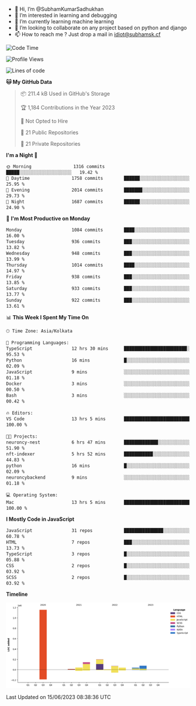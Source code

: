 - 👋 Hi, I’m @SubhamKumarSadhukhan
- 👀 I’m interested in learning and debugging
- 🌱 I’m currently learning machine learning
- 💞️ I’m looking to collaborate on any project based on python and django
- 📫 How to reach me ?
      Just drop a mail in idiot@subhamsk.cf

<!---
SubhamKumarSadhukhan/SubhamKumarSadhukhan is a ✨ special ✨ repository because its `README.md` (this file) appears on your GitHub profile.
You can click the Preview link to take a look at your changes.
--->


<!--START_SECTION:waka-->
![Code Time](http://img.shields.io/badge/Code%20Time-1%2C229%20hrs%2040%20mins-blue)

![Profile Views](http://img.shields.io/badge/Profile%20Views-4-blue)

![Lines of code](https://img.shields.io/badge/From%20Hello%20World%20I%27ve%20Written-1.8%20million%20lines%20of%20code-blue)

**🐱 My GitHub Data** 

> 📦 211.4 kB Used in GitHub's Storage 
 > 
> 🏆 1,184 Contributions in the Year 2023
 > 
> 🚫 Not Opted to Hire
 > 
> 📜 21 Public Repositories 
 > 
> 🔑 21 Private Repositories 
 > 
**I'm a Night 🦉** 

```text
🌞 Morning                1316 commits        █████░░░░░░░░░░░░░░░░░░░░   19.42 % 
🌆 Daytime                1758 commits        ██████░░░░░░░░░░░░░░░░░░░   25.95 % 
🌃 Evening                2014 commits        ███████░░░░░░░░░░░░░░░░░░   29.73 % 
🌙 Night                  1687 commits        ██████░░░░░░░░░░░░░░░░░░░   24.90 % 
```
📅 **I'm Most Productive on Monday** 

```text
Monday                   1084 commits        ████░░░░░░░░░░░░░░░░░░░░░   16.00 % 
Tuesday                  936 commits         ███░░░░░░░░░░░░░░░░░░░░░░   13.82 % 
Wednesday                948 commits         ███░░░░░░░░░░░░░░░░░░░░░░   13.99 % 
Thursday                 1014 commits        ████░░░░░░░░░░░░░░░░░░░░░   14.97 % 
Friday                   938 commits         ███░░░░░░░░░░░░░░░░░░░░░░   13.85 % 
Saturday                 933 commits         ███░░░░░░░░░░░░░░░░░░░░░░   13.77 % 
Sunday                   922 commits         ███░░░░░░░░░░░░░░░░░░░░░░   13.61 % 
```


📊 **This Week I Spent My Time On** 

```text
🕑︎ Time Zone: Asia/Kolkata

💬 Programming Languages: 
TypeScript               12 hrs 30 mins      ████████████████████████░   95.53 % 
Python                   16 mins             █░░░░░░░░░░░░░░░░░░░░░░░░   02.09 % 
JavaScript               9 mins              ░░░░░░░░░░░░░░░░░░░░░░░░░   01.18 % 
Docker                   3 mins              ░░░░░░░░░░░░░░░░░░░░░░░░░   00.50 % 
Bash                     3 mins              ░░░░░░░░░░░░░░░░░░░░░░░░░   00.42 % 

🔥 Editors: 
VS Code                  13 hrs 5 mins       █████████████████████████   100.00 % 

🐱‍💻 Projects: 
neuroncy-nest            6 hrs 47 mins       █████████████░░░░░░░░░░░░   51.90 % 
nft-indexer              5 hrs 52 mins       ███████████░░░░░░░░░░░░░░   44.83 % 
python                   16 mins             █░░░░░░░░░░░░░░░░░░░░░░░░   02.09 % 
neuroncybackend          9 mins              ░░░░░░░░░░░░░░░░░░░░░░░░░   01.18 % 

💻 Operating System: 
Mac                      13 hrs 5 mins       █████████████████████████   100.00 % 
```

**I Mostly Code in JavaScript** 

```text
JavaScript               31 repos            ███████████████░░░░░░░░░░   60.78 % 
HTML                     7 repos             ███░░░░░░░░░░░░░░░░░░░░░░   13.73 % 
TypeScript               3 repos             █░░░░░░░░░░░░░░░░░░░░░░░░   05.88 % 
CSS                      2 repos             █░░░░░░░░░░░░░░░░░░░░░░░░   03.92 % 
SCSS                     2 repos             █░░░░░░░░░░░░░░░░░░░░░░░░   03.92 % 
```



**Timeline**

![Lines of Code chart](https://raw.githubusercontent.com/SubhamKumarSadhukhan/SubhamKumarSadhukhan/main/assets/bar_graph.png)


 Last Updated on 15/06/2023 08:38:36 UTC
<!--END_SECTION:waka-->
